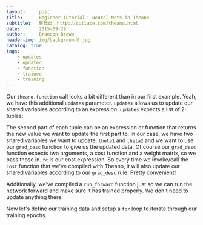 ```yaml
---
layout:     post
title:      Beginner Tutorial： Neural Nets in Theano
subtitle:   转载自：http://outlace.com/theano.html
date:       2015-09-29
author:     Brandon Brown
header-img: img/background0.jpg
catalog: true
tags:
    - updates
    - updated
    - function
    - trained
    - training
---
```


Our `theano.function` call looks a bit different than in our first example. Yeah, we have this additional `updates` parameter. `updates` allows us to update our shared variables according to an expression. `updates` expects a list of 2-tuples:

The second part of each tuple can be an expression or function that returns the new value we want to update the first part to. In our case, we have two shared variables we want to update, `theta1` and `theta2` and we want to use our `grad_desc` function to give us the updated data. Of course our `grad_desc` function expects two arguments, a cost function and a weight matrix, so we pass those in. `fc` is our cost expression. So every time we invoke/call the `cost` function that we've compiled with Theano, it will also update our shared variables according to our `grad_desc` rule. Pretty convenient!

Additionally, we've compiled a `run_forward` function just so we can run the network forward and make sure it has trained properly. We don't need to update anything there.

Now let's define our training data and setup a `for` loop to iterate through our training epochs.
